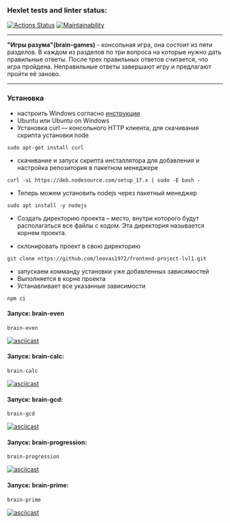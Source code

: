 ### Hexlet tests and linter status:
[![Actions Status](https://github.com/leovas1972/frontend-project-lvl1/workflows/hexlet-check/badge.svg)](https://github.com/leovas1972/frontend-project-lvl1/actions)
[![Maintainability](https://api.codeclimate.com/v1/badges/f9e06120b7fba8838f16/maintainability)](https://codeclimate.com/github/leovas1972/frontend-project-lvl1/maintainability)

***
__"Игры разума"(brain-games)__ - консольная игра, она состоит из пяти разделов. В каждом из разделов по три вопроса на которые нужно дать правильные ответы. После трех правильных ответов считается, что игра пройдена. Неправильные ответы завершают игру и предлагают пройти её заново.
***

### Установка

- настроить Windows согласно [инструкции](https://docs.microsoft.com/ru-ru/windows/wsl/install) 
- Ubuntu или Ubuntu on Windows
- Установка curl — консольного HTTP клиента, для скачивания скрипта установки node
```
sudo apt-get install curl
```
- скачивание и запуск скрипта инсталлятора для добавления и настройка репозитория в пакетном менеджере
```
curl -sL https://deb.nodesource.com/setup_17.x | sudo -E bash -
```
- Теперь можем установить nodejs через пакетный менеджер
```
sudo apt install -y nodejs
```
- Создать директорию проекта – место, внутри которого будут располагаться все файлы с кодом. Эта директория называется корнем проекта.

- склонировать проект в свою директорию
```
git clone nttps://github.com/leovas1972/frontend-project-lvl1.git
```
- запускаем комманду установки уже добавленных зависимостей
- Выполняется в корне проекта
- Устанавливает все указанные зависимости
```
npm ci
```




#### Запуск: brain-even
```
brain-even
```
[![asciicast](https://asciinema.org/a/5wemQtZlH5lZblyv0llUNYF8L.svg)](https://asciinema.org/a/5wemQtZlH5lZblyv0llUNYF8L)

#### Запуск: brain-calc:
```
brain-calc
```
[![asciicast](https://asciinema.org/a/2eDAZA6R04Bf9krqfcB16aeci.svg)](https://asciinema.org/a/2eDAZA6R04Bf9krqfcB16aeci)

#### Запуск: brain-gcd:
```
brain-gcd
```
[![asciicast](https://asciinema.org/a/pIl3Bc4dA689bqpMPyBGTomGk.svg)](https://asciinema.org/a/pIl3Bc4dA689bqpMPyBGTomGk)

#### Запуск: brain-progression:
```
brain-progression
```
[![asciicast](https://asciinema.org/a/jLzQrs2VwrpG8WkfUUjZf1Zdy.svg)](https://asciinema.org/a/jLzQrs2VwrpG8WkfUUjZf1Zdy)

#### Запуск: brain-prime:
```
brain-prime
```
[![asciicast](https://asciinema.org/a/4Z6eMuld495DV7FuaOUNFQvL3.svg)](https://asciinema.org/a/4Z6eMuld495DV7FuaOUNFQvL3)

